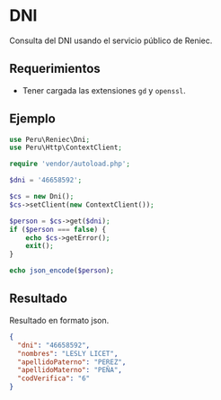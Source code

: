 # DNI
Consulta del DNI usando el servicio público de Reniec.

Requerimientos
---------------
- Tener cargada las extensiones `gd` y `openssl`.

Ejemplo
--------

```php
use Peru\Reniec\Dni;
use Peru\Http\ContextClient;

require 'vendor/autoload.php';

$dni = '46658592';

$cs = new Dni();
$cs->setClient(new ContextClient());

$person = $cs->get($dni);
if ($person === false) {
    echo $cs->getError();
    exit();
}

echo json_encode($person);

```

Resultado
---------

Resultado en formato json.

```json
{
  "dni": "46658592",
  "nombres": "LESLY LICET",
  "apellidoPaterno": "PEREZ",
  "apellidoMaterno": "PEÑA",
  "codVerifica": "6"
}
```